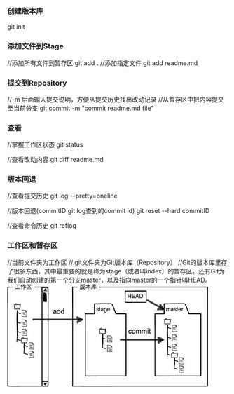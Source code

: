 <!--
 * @Description: 
 * @Version: 
 * @Author: Henry
 * @Date: 2020-02-24 12:02:28
 * @LastEditors: Henry
 * @LastEditTime: 2020-02-28 14:16:56
 -->
### 创建版本库
git init

### 添加文件到Stage
//添加所有文件到暂存区
git add **.**
//添加指定文件
git add readme.md

### 提交到Repository
//-m 后面输入提交说明，方便从提交历史找出改动记录
//从暂存区中把内容提交至当前分支
git commit -m "commit readme.md file"

### 查看
//掌握工作区状态
git status

//查看改动内容
git diff readme.md

### 版本回退
//查看提交历史
git log --pretty=oneline

//版本回退(commitID:git log查到的commit id)
git reset --hard commitID

//查看命令历史
git reflog

### 工作区和暂存区
//当前文件夹为工作区
//.git文件夹为Git版本库（Repository）
//Git的版本库里存了很多东西，其中最重要的就是称为stage（或者叫index）的暂存区，还有Git为我们自动创建的第一个分支master，以及指向master的一个指针叫HEAD。
![](./imgs/repository.jpg)